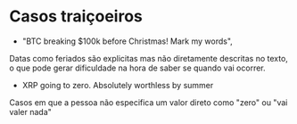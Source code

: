 # Casos traiçoeiros

- "BTC breaking $100k before Christmas! Mark my words",

Datas como feriados são explicitas mas não diretamente descritas no texto, o que pode gerar dificuldade na hora de saber se quando vai ocorrer.

- XRP going to zero. Absolutely worthless by summer

Casos em que a pessoa não especifica um valor direto como "zero" ou "vai valer nada"
